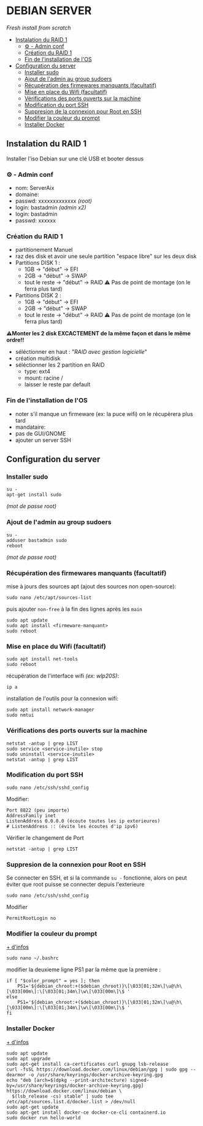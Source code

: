 # DEBIAN SERVER
*Fresh install from scratch*

- [Instalation du RAID 1](#instalation-du-raid-1)
    - [⚙️ - Admin conf](#⚙️-admin-conf)
    - [Création du RAID 1](#création-du-raid-1)
    - [Fin de l'installation de l'OS](#fin-de-linstallation-de-los)
- [Configuration du server](#configuration-du-server)
    - [Installer sudo](#installer-sudo)
    - [Ajout de l'admin au group sudoers](#ajout-de-ladmin-au-group-sudoers)
    - [Récupération des firmewares manquants (facultatif)](#récupération-des-firmewares-manquants-facultatif)
    - [Mise en place du Wifi (facultatif)](#mise-en-place-du-wifi-facultatif)
    - [Vérifications des ports ouverts sur la machine](#vérifications-des-ports-ouvertssur-la-machine)
    - [Modification du port SSH](#modification-du-port-ssh)
    - [Suppresion de la connexion pour Root en SSH](#suppresion-de-la-connexion-pour-Root-en-ssh)
    - [Modifier la couleur du prompt](#modifier-la-couleur-du-prompt)
    - [Installer Docker](#installer-docker)

## Instalation du RAID 1
Installer l'iso Debian sur une clé USB et booter dessus

### ⚙️ - Admin conf
- nom: ServerAix
- domaine: 
- passwd: xxxxxxxxxxxxx *(root)*
- login: bastadmin *(admin x2)*
- login: bastadmin
- passwd: xxxxxx

### Création du RAID 1
- partitionement Manuel
- raz des disk et avoir une seule partition "espace libre" sur les deux disk
- Partitions DISK 1 :
    - 1GB -> "début" -> EFI
    - 2GB -> "début" -> SWAP
    - tout le reste -> "début" -> RAID ⚠️ Pas de point de montage (on le ferra plus tard)
- Partitions DISK 2 :
    - 1GB -> "début" -> EFI
    - 2GB -> "début" -> SWAP
    - tout le reste -> "début" -> RAID ⚠️ Pas de point de montage (on le ferra plus tard)
    
**⚠️Monter les 2 disk EXCACTEMENT de la même façon  et dans le même ordre!!**
- séléctionner en haut : "*RAID avec gestion logicielle*"
- création multidisk
- séléctionner les 2 partition en RAID
    - type: ext4
    - mount: racine /
    - laisser le reste par default

### Fin de l'installation de l'OS
- noter s'il manque un firmeware (ex: la puce wifi) on le récupèrera plus tard *<firmeware-manquant>*
- mandataire:
- pas de GUI/GNOME
- ajouter un server SSH

## Configuration du server
### Installer sudo
```
su -
apt-get install sudo
```
*(mot de passe root)*

### Ajout de l'admin au group sudoers
```
su -
adduser bastadmin sudo
reboot
```
*(mot de passe root)*

### Récupération des firmewares manquants (facultatif)
mise à jours des sources apt (ajout des sources non open-source):
```
sudo nano /etc/apt/sources-list
```
puis ajouter `non-free` à la fin des lignes après les `main`
```
sudo apt update
sudo apt install <firmeware-manquant>
sudo reboot
```

### Mise en place du Wifi (facultatif)
```
sudo apt install net-tools
sudo reboot
```
récupération de l'interface wifi *(ex: wlp20S)*:
```
ip a
```
installation de l'outils pour la connexion wifi:
```
sudo apt install network-manager
sudo nmtui
```

### Vérifications des ports ouverts sur la machine
```
netstat -antup | grep LIST
sudo service <service-inutile> stop
sudo uninstall <service-inutile>
netstat -antup | grep LIST
```

### Modification du port SSH
```
sudo nano /etc/ssh/sshd_config
```
Modifier:
```
Port 8822 (peu importe)
AddressFamily inet
ListenAddress 0.0.0.0 (écoute toutes les ip exterieures)
# ListenAddress :: (évite les écoutes d'ip ipv6)
```
Vérifier le changement de Port
```
netstat -antup | grep LIST
```

### Suppresion de la connexion pour Root en SSH
Se connecter en SSH, et si la commande `su -` fonctionne, alors on peut éviter que root puisse se connecter depuis l'exterieure
```
sudo nano /etc/ssh/sshd_config
```
Modifier
```
PermitRootLogin no
```

### Modifier la couleur du prompt
[+ d'infos](https://www.howtogeek.com/307701/how-to-customize-and-colorize-your-bash-prompt/)
```
sudo nano ~/.bashrc
```
modifier la deuxieme ligne PS1 par la même que la première :
```
if [ "$color_prompt" = yes ]; then
    PS1='${debian_chroot:+($debian_chroot)}\[\033[01;32m\]\u@\h\[\033[00m\]:\[\033[01;34m\]\w\[\033[00m\]\$ '
else
    PS1='${debian_chroot:+($debian_chroot)}\[\033[01;32m\]\u@\h\[\033[00m\]:\[\033[01;34m\]\w\[\033[00m\]\$ '
fi
```


### Installer Docker
[+ d'infos](https://docs.docker.com/engine/install/debian/)
```
sudo apt update
sudo apt upgrade
sudo apt-get install ca-certificates curl gnupg lsb-release
curl -fsSL https://download.docker.com/linux/debian/gpg | sudo gpg --dearmor -o /usr/share/keyrings/docker-archive-keyring.gpg
echo "deb [arch=$(dpkg --print-architecture) signed-by=/usr/share/keyrings/docker-archive-keyring.gpg] https://download.docker.com/linux/debian \
  $(lsb_release -cs) stable" | sudo tee /etc/apt/sources.list.d/docker.list > /dev/null
sudo apt-get update
sudo apt-get install docker-ce docker-ce-cli containerd.io
sudo docker run hello-world
```


